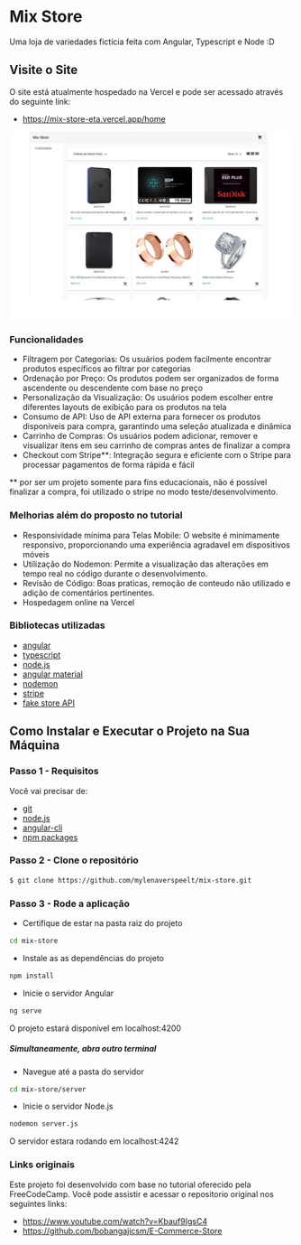 # Mix Store

Uma loja de variedades fictícia feita com Angular, Typescript e Node :D


## Visite o Site

O site está atualmente hospedado na Vercel e pode ser acessado através do seguinte link:

* https://mix-store-eta.vercel.app/home


<img src="./src/app/public/images/mix-store-print.jpg">

### Funcionalidades

- Filtragem por Categorias: Os usuários podem facilmente encontrar produtos específicos ao filtrar por categorias
- Ordenação por Preço: Os produtos podem ser organizados de forma ascendente ou descendente com base no preço
- Personalização da Visualização: Os usuários podem escolher entre diferentes layouts de exibição para os produtos na tela
- Consumo de API: Uso de API externa para fornecer os produtos disponíveis para compra, garantindo uma seleção atualizada e dinâmica
- Carrinho de Compras: Os usuários podem adicionar, remover e visualizar itens em seu carrinho de compras antes de finalizar a compra
- Checkout com Stripe**: Integração segura e eficiente com o Stripe para processar pagamentos de forma rápida e fácil

** por ser um projeto somente para fins educacionais, não é possível finalizar a compra, foi utilizado o stripe no modo teste/desenvolvimento.

### Melhorias além do proposto no tutorial

- Responsividade mínima para Telas Mobile: O website é minimamente responsivo, proporcionando uma experiência agradavel em dispositivos móveis
- Utilização do Nodemon: Permite a visualização das alterações em tempo real no código durante o desenvolvimento.
- Revisão de Código: Boas praticas, remoção de conteudo não utilizado e adição de comentários pertinentes.
- Hospedagem online na Vercel

### Bibliotecas utilizadas

- [angular](https://angular.io/)
- [typescript](https://www.typescriptlang.org/)
- [node.js](https://nodejs.org/en)
- [angular material](https://material.angular.io/)
- [nodemon](https://www.npmjs.com/package/nodemon)
- [stripe](https://stripe.com/br)
- [fake store API](https://fakestoreapi.com/)

## Como Instalar e Executar o Projeto na Sua Máquina

### Passo 1 - Requisitos

Você vai precisar de:

- [git](https://git-scm.com/)
- [node.js](https://nodejs.org/en)
- [angular-cli](https://angular.io/cli)
- [npm packages](https://www.npmjs.com/)

### Passo 2 - Clone o repositório

```sh
$ git clone https://github.com/mylenaverspeelt/mix-store.git
```

### Passo 3 - Rode a aplicação

- Certifique de estar na pasta raiz do projeto

```sh
cd mix-store
```
- Instale as  as dependências do projeto

```sh
npm install
```

- Inicie o servidor Angular

```sh
ng serve
```

O projeto estará disponível em localhost:4200

##### Simultaneamente, abra outro terminal
- Navegue até a pasta do servidor

```sh
cd mix-store/server
```

- Inicie o servidor Node.js

```sh
nodemon server.js
```
O servidor estara rodando em localhost:4242

### Links originais

Este projeto foi desenvolvido com base no tutorial oferecido pela FreeCodeCamp. Você pode assistir e acessar o repositorio original nos seguintes links:

- https://www.youtube.com/watch?v=Kbauf9IgsC4
- https://github.com/bobangajicsm/E-Commerce-Store

